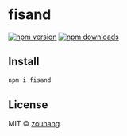 # fisand

[![npm version](https://badgen.net/npm/v/fisand)](https://npm.im/fisand) [![npm downloads](https://badgen.net/npm/dm/fisand)](https://npm.im/fisand)

## Install

```bash
npm i fisand
```

## License

MIT &copy; [zouhang](https://github.com/sponsors/zouhang)

